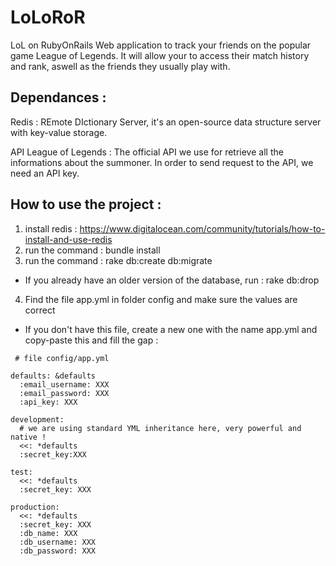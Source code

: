 # LoLoRoR
LoL on RubyOnRails
Web application to track your friends on the popular game League of Legends. It will allow your to access their match history and rank, aswell as the friends they usually play with.

## Dependances :
Redis : REmote DIctionary Server, it's an open-source data structure server with key-value storage.

API League of Legends : The official API we use for retrieve all the informations about the summoner. In order to send request to the API, we need an API key.

## How to use the project :
1. install redis : https://www.digitalocean.com/community/tutorials/how-to-install-and-use-redis
2. run the command : bundle install
3. run the command : rake db:create db:migrate
  * If you already have an older version of the database, run : rake db:drop
4. Find the file app.yml in folder config and make sure the values are correct
  * If you don't have this file, create a new one with the name app.yml and copy-paste this and fill the gap :

```
 # file config/app.yml
 
defaults: &defaults
  :email_username: XXX
  :email_password: XXX
  :api_key: XXX
 
development:
  # we are using standard YML inheritance here, very powerful and native !
  <<: *defaults
  :secret_key:XXX
 
test:
  <<: *defaults
  :secret_key: XXX
 
production:
  <<: *defaults
  :secret_key: XXX
  :db_name: XXX
  :db_username: XXX
  :db_password: XXX
```
